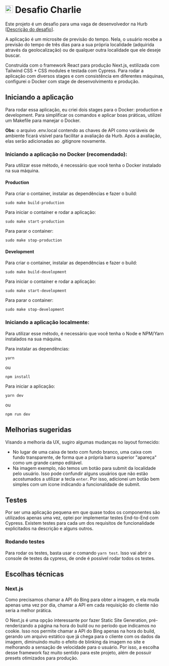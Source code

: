 # <img src="https://avatars1.githubusercontent.com/u/7063040?v=4&s=200.jpg" alt="HU" width="24" /> Desafio Charlie

Este projeto é um desafio para uma vaga de desenvolvedor na Hurb [[Descrição do desafio](README.description.pt.md)].


A aplicação é um microsite de previsão do tempo. Nela, o usuário recebe a previsão do tempo de três dias para a sua própria localidade (adquirida através da geolocalização) ou de qualquer outra localidade que ele deseje buscar.

Construída com o framework React para produção Next.js, estilizada com Tailwind CSS + CSS modules e testada com Cypress. Para rodar a aplicação com diversos stages e com consistência em diferentes máquinas, configurei o Docker com stage de desenvolvimento e produção.


## Iniciando a aplicação 

Para rodar essa aplicação, eu criei dois stages para o Docker: production e development. 
Para simplificar os comandos e aplicar boas práticas, utilizei um Makefile para manejar o Docker.

**Obs**: o arquivo .env.local contendo as chaves de API como variáveis de ambiente ficará visível para facilitar a avaliação da Hurb. Após a avaliação, elas serão adicionadas ao .gitignore novamente.

### Iniciando a aplicação no Docker (recomendado):

Para utilizar esse método, é necessário que você tenha o Docker instalado na sua máquina.

#### Production

Para criar o container, instalar as dependências e fazer o build:

    sudo make build-production

Para iniciar o container e rodar a aplicação:
    
    sudo make start-production

Para parar o container:
    
    sudo make stop-production


#### Development

Para criar o container, instalar as dependências e fazer o build:
    
    sudo make build-development

Para iniciar o container e rodar a aplicação:
    
    sudo make start-development

Para parar o container:
    
    sudo make stop-development


### Iniciando a aplicação localmente:

Para utilizar esse método, é necessário que você tenha o Node e NPM/Yarn instalados na sua máquina.

Para instalar as dependências:

    yarn  
    
ou 

    npm install
    
Para iniciar a aplicação:

    yarn dev 

ou 

    npm run dev
        

## Melhorias sugeridas

Visando a melhoria da UX, sugiro algumas mudanças no layout fornecido:
-  No lugar de uma caixa de texto com fundo branco, uma caixa com fundo transparente, de forma que a própria barra superior "apareça" como um grande campo editável.
-  Na imagem exemplo, não temos um botão para submit da localidade pelo usuário. Isso pode confundir alguns usuários que não estão acostumados a utilizar a tecla ``enter``. Por isso, adicionei um botão bem simples com um ícone indicando a funcionalidade de submit.


## Testes 

Por ser uma aplicação pequena em que quase todos os componentes são utilizados apenas uma vez, optei por implementar testes End-to-End com Cypress. Existem testes para cada um dos requisitos de funcionalidade explicitados na descrição e alguns outros.

### Rodando testes

Para rodar os testes, basta usar o comando ``yarn test``. Isso vai abrir o console de testes da cypress, de onde é possível rodar todos os testes.

  
## Escolhas técnicas

### Next.js
  
Como precisamos chamar a API do Bing para obter a imagem, e ela muda apenas uma vez por dia, chamar a API em cada requisição do cliente não seria a melhor prática. 

O Next.js é uma opção interessante por fazer Static Site Generation, pré-renderizando a página na hora do build ou no período que indicamos no cookie. Isso nos permite chamar a API do Bing apenas na hora do build, gerando um arquivo estático que já chega para o cliente com os dados da imagem, diminuindo muito o efeito de blinking da imagem no site e melhorando a sensação de velocidade para o usuário. Por isso, a escolha desse framework faz muito sentido para este projeto, além de possuir presets otimizados para produção.